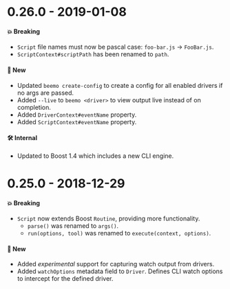 # 0.26.0 - 2019-01-08

#### 💥 Breaking

- `Script` file names must now be pascal case: `foo-bar.js` -> `FooBar.js`.
- `ScriptContext#scriptPath` has been renamed to `path`.

#### 🚀 New

- Updated `beemo create-config` to create a config for all enabled drivers if no args are passed.
- Added `--live` to `beemo <driver>` to view output live instead of on completion.
- Added `DriverContext#eventName` property.
- Added `ScriptContext#eventName` property.

#### 🛠 Internal

- Updated to Boost 1.4 which includes a new CLI engine.

# 0.25.0 - 2018-12-29

#### 💥 Breaking

- `Script` now extends Boost `Routine`, providing more functionality.
  - `parse()` was renamed to `args()`.
  - `run(options, tool)` was renamed to `execute(context, options)`.

#### 🚀 New

- Added _experimental_ support for capturing watch output from drivers.
- Added `watchOptions` metadata field to `Driver`. Defines CLI watch options to intercept for the
  defined driver.
